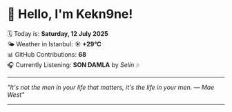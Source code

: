 # 👋 Hello, I'm Kekn9ne!

🗓️ Today is: **Saturday, 12 July 2025**  
🌤️ Weather in Istanbul: **☀️   +29°C**  
📊 GitHub Contributions: **68**  
🎧 Currently Listening: **SON DAMLA** by *Selin* 🎶

---

_"It's not the men in your life that matters, it's the life in your men. — *Mae West*"_

---
